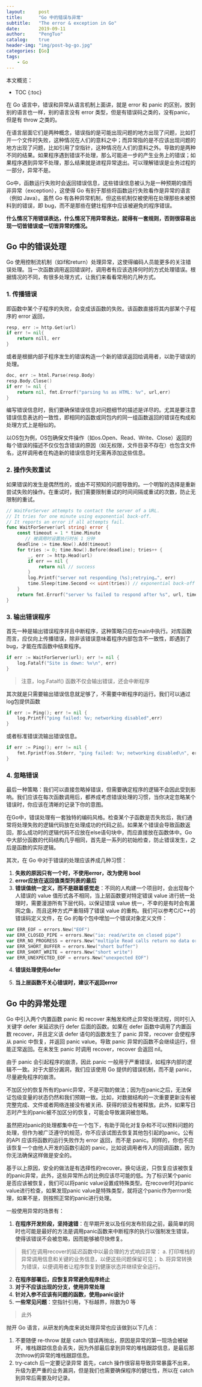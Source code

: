 ```yaml
---
layout:     post
title:      "Go 中的错误与异常"
subtitle:   "The error & exception in Go"
date:       2019-09-11
author:     "PengTuo"
catalog:    true
header-img: "img/post-bg-go.jpg"
categories: [Go]
tags:
    - Go
---
```


本文概览：
* TOC
{:toc}


在 Go 语言中，错误和异常从语言机制上面讲，就是 error 和 panic 的区别，放到别的语言也一样，别的语言没有 error 类型，但是有错误码之类的，没有panic，但是有 throw 之类的。

在语言层面它们是两种概念，错误指的是可能出现问题的地方出现了问题，比如打开一个文件时失败，这种情况在人们的意料之中；而异常指的是不应该出现问题的地方出现了问题，比如引用了空指针，这种情况在人们的意料之外。导致的是两种不同的结果。如果程序遇到错误不处理，那么可能进一步的产生业务上的错误；如果程序遇到异常不处理，那么结果就是进程异常退出。可以理解错误是业务过程的一部分，异常不是。

Go中，函数运行失败时会返回错误信息，这些错误信息被认为是一种预期的值而非异常（exception），这使得 Go 有别于那些将函数运行失败看作是异常的语言（例如 Java）。虽然 Go 有各种异常机制，但这些机制仅被使用在处理那些未被预料到的错误，即 bug，而不是那些在健壮程序中应该被避免的程序错误。

**什么情况下用错误表达，什么情况下用异常表达，就得有一套规则，否则很容易出现一切皆错误或一切皆异常的情况。**

## Go 中的错误处理
Go 使用控制流机制（如if和return）处理异常，这使得编码人员能更多的关注错误处理。当一次函数调用返回错误时，调用者有应该选择何时的方式处理错误。根据情况的不同，有很多处理方式，让我们来看看常用的几种方式。

### 1. 传播错误
即函数中某个子程序的失败，会变成该函数的失败。该函数直接将其内部某个子程序的 error 返回，
```go
resp, err := http.Get(url)
if err != nil{
    return nill, err
}
```
或者是根据内部子程序发生的错误构造一个新的错误返回给调用者，以助于错误的处理。
```go
doc, err := html.Parse(resp.Body)
resp.Body.Close()
if err != nil {
    return nil, fmt.Errorf("parsing %s as HTML: %v", url,err)
}
```
编写错误信息时，我们要确保错误信息对问题细节的描述是详尽的。尤其是要注意错误信息表达的一致性，即相同的函数或同包内的同一组函数返回的错误在构成和处理方式上是相似的。

以OS包为例，OS包确保文件操作（如os.Open、Read、Write、Close）返回的每个错误的描述不仅仅包含错误的原因（如无权限，文件目录不存在）也包含文件名，这样调用者在构造新的错误信息时无需再添加这些信息。

### 2. 操作失败重试
如果错误的发生是偶然性的，或由不可预知的问题导致的。一个明智的选择是重新尝试失败的操作。在重试时，我们需要限制重试的时间间隔或重试的次数，防止无限制的重试。
```go
// WaitForServer attempts to contact the server of a URL.
// It tries for one minute using exponential back-off.
// It reports an error if all attempts fail.
func WaitForServer(url string) error {
    const timeout = 1 * time.Minute
	   // 被调用时设置执行时长 1 分钟
    deadline := time.Now().Add(timeout)
    for tries := 0; time.Now().Before(deadline); tries++ {
        _, err := http.Head(url)
        if err == nil {
            return nil // success
        }
        log.Printf("server not responding (%s);retrying…", err)
        time.Sleep(time.Second << uint(tries)) // exponential back-off
    }
    return fmt.Errorf("server %s failed to respond after %s", url, timeout)
}
```

### 3. 输出错误程序
首先一种是输出错误程序并且中断程序，这种策略只应在main中执行。对库函数而言，应仅向上传播错误，除非该错误意味着程序内部包含不一致性，即遇到了bug，才能在库函数中结束程序。
```go
if err := WaitForServer(url); err != nil {
    log.Fatalf("Site is down: %v\n", err)
}
```
> 注意，log.Fatalf() 函数不仅会输出错误，还会中断程序

其次就是只需要输出错误信息就足够了，不需要中断程序的运行。我们可以通过log包提供函数
```go
if err := Ping(); err != nil {
    log.Printf("ping failed: %v; networking disabled",err)
}
```
或者标准错误流输出错误信息。
```go
if err := Ping(); err != nil {
    fmt.Fprintf(os.Stderr, "ping failed: %v; networking disabled\n", err)
}
```

### 4. 忽略错误
最后一种策略：我们可以直接忽略掉错误，但需要确定程序的逻辑不会因此受到影响。我们应该在每次函数调用后，都养成考虑错误处理的习惯，当你决定忽略某个错误时，你应该在清晰的记录下你的意图。

在Go中，错误处理有一套独特的编码风格。检查某个子函数是否失败后，我们通常将处理失败的逻辑代码放在处理成功的代码之前。如果某个错误会导致函数返回，那么成功时的逻辑代码不应放在else语句块中，而应直接放在函数体中。Go中大部分函数的代码结构几乎相同，首先是一系列的初始检查，防止错误发生，之后是函数的实际逻辑。

其次，在 Go 中对于错误的处理应该养成几种习惯：
1. **失败的原因只有一个时，不使用error，改为使用 bool**
2. **error应放在返回值类型列表的最后**
3. **错误值统一定义，而不是跟着感觉走**：不同的人构建一个项目时，会出现每个人错误的 value 值形式各不相同，当上层函数要对特定错误 value 进行统一处理时，需要漫游所有下层代码，以保证错误 value 统一，不幸的是有时会有漏网之鱼，而且这种方式严重阻碍了错误 value 的重构。我们可以参考C/C++的错误码定义文件，在 Go 的每个包中增加一个错误对象定义文件：
```go
var ERR_EOF = errors.New("EOF")
var ERR_CLOSED_PIPE = errors.New("io: read/write on closed pipe")
var ERR_NO_PROGRESS = errors.New("multiple Read calls return no data or error")
var ERR_SHORT_BUFFER = errors.New("short buffer")
var ERR_SHORT_WRITE = errors.New("short write")
var ERR_UNEXPECTED_EOF = errors.New("unexpected EOF")
```

4. **错误处理使用defer**


5. **当上层函数不关心错误时，建议不返回error**

##  Go 中的异常处理
Go 中引入两个内置函数 panic 和 recover 来触发和终止异常处理流程，同时引入关键字 defer 来延迟执行 defer 后面的函数。如果在 defer 函数中调用了内置函数 recover，并且定义该 defer 语句的函数发生了 panic 异常，recover 会使程序从 panic 中恢复，并返回 panic value。导致 panic 异常的函数不会继续运行，但能正常返回。在未发生 panic 时调用 recover，recover 会返回 nil。

由于 panic 会引起程序的崩溃，因此 panic 一般用于严重错误，如程序内部的逻辑不一致。对于大部分漏洞，我们应该使用 Go 提供的错误机制，而不是 panic，尽量避免程序的崩溃。

不加区分的恢复所有的panic异常，不是可取的做法；因为在panic之后，无法保证包级变量的状态仍然和我们预期一致。比如，对数据结构的一次重要更新没有被完整完成、文件或者网络连接没有被关闭、获得的锁没有被释放。此外，如果写日志时产生的panic被不加区分的恢复，可能会导致漏洞被忽略。

虽然把对panic的处理都集中在一个包下，有助于简化对复杂和不可以预料问题的处理，但作为被广泛遵守的规范，你不应该试图去恢复其他包引起的panic。公有的API 应该将函数的运行失败作为 error 返回，而不是 panic。同样的，你也不应该恢复一个由他人开发的函数引起的 panic，比如说调用者传入的回调函数，因为你无法确保这样做是安全的。

基于以上原因，安全的做法是有选择性的recover。换句话说，只恢复应该被恢复的panic异常，此外，这些异常所占的比例应该尽可能的低。为了标识某个panic是否应该被恢复，我们可以将panic value设置成特殊类型。在recover时对panic value进行检查，如果发现panic value是特殊类型，就将这个panic作为errror处理，如果不是，则按照正常的panic进行处理。

一般使用异常的场景有：
1. **在程序开发阶段，坚持速错**：在早期开发以及任何发布阶段之前，最简单的同时也可能是最好的方法是调用panic函数来中断程序的执行以强制发生错误，使得该错误不会被忽略，因而能够被尽快修复。

>我们在调用recover的延迟函数中以最合理的方式响应异常：
> a. 打印堆栈的异常调用信息和关键的业务信息，以便这些问题保留可见；
> b. 将异常转换为错误，以便调用者让程序恢复到健康状态并继续安全运行。

2. **在程序部署后，应恢复异常避免程序终止**
3. **对于不应该出现的分支，使用异常处理**
4. **针对入参不应该有问题的函数，使用panic设计**
5. **一些常见问题**：空指针引用，下标越界，除数为0 等

> 此外

抛开 Go 语言，从研发的角度来说处理异常也应该做到以下几点：
1. 不要随便 re-throw
就是 catch 错误再抛出，原因是异常的第一现场会被破坏，堆栈跟踪信息会丢失，因为外部最后拿到异常的堆栈跟踪信息，是最后那次throw的异常的堆栈跟踪信息。
2. try-catch 后一定要记录异常
首先，catch 操作很容易导致异常暴露不出来，升级为更严重的业务漏洞，但是我们也需要确保程序的健壮性，所以在 catch 到异常后需要及时记录。

